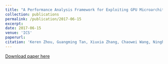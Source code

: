 ```yaml
---
title: "A Performance Analysis Framework for Exploiting GPU Microarchitectural Capability"
collection: publications
permalink: /publication/2017-06-15
excerpt:
date: 2017-06-15
venue: 'ICS'
paperurl:
citation: 'Keren Zhou, Guangming Tan, Xiuxia Zhang, Chaowei Wang, Ninghui Sun. &quot;A Performance Analysis Framework for Exploiting GPU Microarchitectural Capability.&quot; <i>ACM International Conference on Supercompting (ICS), 2017</i>'
---
```


[Download paper here](http://tanniu.github.io/files/paper11.pdf)
